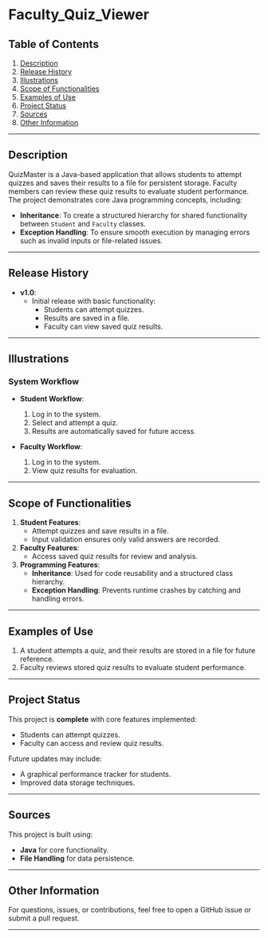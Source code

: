 # **Faculty_Quiz_Viewer**

## **Table of Contents**
1. [Description](#description)
2. [Release History](#release-history)
3. [Illustrations](#illustrations)
4. [Scope of Functionalities](#scope-of-functionalities)
5. [Examples of Use](#examples-of-use)
6. [Project Status](#project-status)
7. [Sources](#sources)
8. [Other Information](#other-information)

---

## **Description**
QuizMaster is a Java-based application that allows students to attempt quizzes and saves their results to a file for persistent storage. Faculty members can review these quiz results to evaluate student performance. The project demonstrates core Java programming concepts, including:

- **Inheritance**: To create a structured hierarchy for shared functionality between `Student` and `Faculty` classes.
- **Exception Handling**: To ensure smooth execution by managing errors such as invalid inputs or file-related issues.

---

## **Release History**
- **v1.0**:
  - Initial release with basic functionality:
    - Students can attempt quizzes.
    - Results are saved in a file.
    - Faculty can view saved quiz results.

---

## **Illustrations**
### **System Workflow**
- **Student Workflow**:
  1. Log in to the system.
  2. Select and attempt a quiz.
  3. Results are automatically saved for future access.

- **Faculty Workflow**:
  1. Log in to the system.
  2. View quiz results for evaluation.

---

## **Scope of Functionalities**
1. **Student Features**:
   - Attempt quizzes and save results in a file.
   - Input validation ensures only valid answers are recorded.
2. **Faculty Features**:
   - Access saved quiz results for review and analysis.
3. **Programming Features**:
   - **Inheritance**: Used for code reusability and a structured class hierarchy.
   - **Exception Handling**: Prevents runtime crashes by catching and handling errors.

---

## **Examples of Use**
1. A student attempts a quiz, and their results are stored in a file for future reference.
2. Faculty reviews stored quiz results to evaluate student performance.

---

## **Project Status**
This project is **complete** with core features implemented:
- Students can attempt quizzes.
- Faculty can access and review quiz results.

Future updates may include:
- A graphical performance tracker for students.
- Improved data storage techniques.

---

## **Sources**
This project is built using:
- **Java** for core functionality.
- **File Handling** for data persistence.

---

## **Other Information**
For questions, issues, or contributions, feel free to open a GitHub issue or submit a pull request.

---


